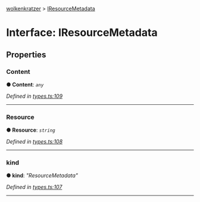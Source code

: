 [wolkenkratzer](../README.md) > [IResourceMetadata](../interfaces/iresourcemetadata.md)



# Interface: IResourceMetadata


## Properties
<a id="content"></a>

###  Content

**●  Content**:  *`any`* 

*Defined in [types.ts:109](https://github.com/arminhammer/wolkenkratzer/blob/ec8acae/src/types.ts#L109)*





___

<a id="resource"></a>

###  Resource

**●  Resource**:  *`string`* 

*Defined in [types.ts:108](https://github.com/arminhammer/wolkenkratzer/blob/ec8acae/src/types.ts#L108)*





___

<a id="kind"></a>

###  kind

**●  kind**:  *"ResourceMetadata"* 

*Defined in [types.ts:107](https://github.com/arminhammer/wolkenkratzer/blob/ec8acae/src/types.ts#L107)*





___


